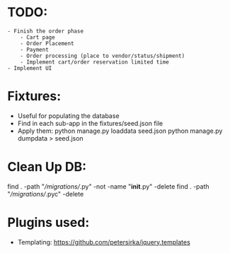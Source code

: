 # TODO:
    - Finish the order phase
        - Cart page
        - Order Placement
        - Payment
        - Order processing (place to vendor/status/shipment)
        - Implement cart/order reservation limited time
    - Implement UI

# Fixtures:
 - Useful for populating the database
 - Find in each sub-app in the fixtures/seed.json file
 - Apply them:
    python manage.py loaddata seed.json
    python manage.py dumpdata > seed.json


# Clean Up DB:
find . -path "*/migrations/*.py" -not -name "__init__.py" -delete
find . -path "*/migrations/*.pyc"  -delete


# Plugins used:
 - Templating: https://github.com/petersirka/jquery.templates


